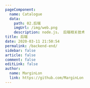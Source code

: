 ```yaml
---
pageComponent:
  name: Catalogue
  data:
    path: 02.后端
    imgUrl: /img/web.png
    description: node.js， 后端相关技术
title: 后端
date: 2020-03-11 21:50:54
permalink: /backend-end/
sidebar: false
article: false
comment: false
editLink: false
author:
  name: MarginLon
  link: https://github.com/MarginLon
---
```

